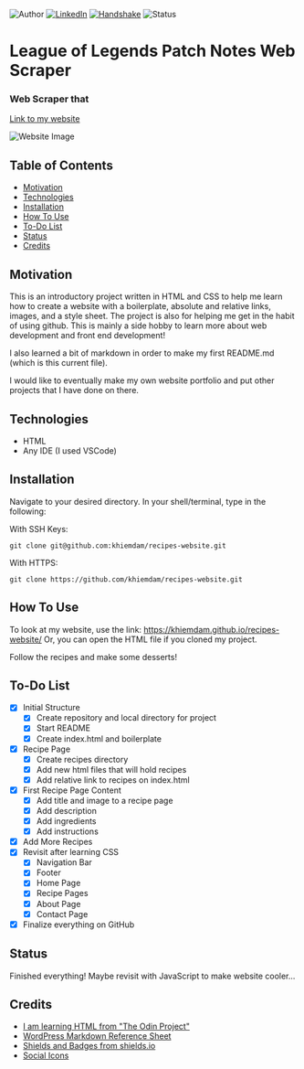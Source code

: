 <!-- Shields from shields.io -->
![Author][author-shield]
[![LinkedIn][linkedin-shield]][linkedin-url] [![Handshake][handshake-shield]][handshake-url] ![Status][status-shield]

# League of Legends Patch Notes Web Scraper

### Web Scraper that

[Link to my website](https://khiemdam.github.io/recipes-website/)

![Website Image](./readme-images/website-homepage.png)

## Table of Contents
* [Motivation](#motivation)
* [Technologies](#technologies)
* [Installation](#installation)
* [How To Use](#how-to-use)
* [To-Do List](#to-do-list)
* [Status](#status)
* [Credits](#credits)

## Motivation

This is an introductory project written in HTML and CSS to help me learn how to create a website with a boilerplate, absolute and relative links, images, and a style sheet. The project is also for helping me get in the habit of using github. This is mainly a side hobby to learn more about web development and front end development!

I also learned a bit of markdown in order to make my first README.md (which is this current file).

I would like to eventually make my own website portfolio and put other projects that I have done on there.

## Technologies
* HTML
* Any IDE (I used VSCode)

## Installation
Navigate to your desired directory. In your shell/terminal, type in the following:

With SSH Keys:
```
git clone git@github.com:khiemdam/recipes-website.git
```
With HTTPS:
```
git clone https://github.com/khiemdam/recipes-website.git
```


## How To Use
To look at my website, use the link: https://khiemdam.github.io/recipes-website/
Or, you can open the HTML file if you cloned my project.

Follow the recipes and make some desserts!

## To-Do List
- [X] Initial Structure
    - [X] Create repository and local directory for project
    - [X] Start README
    - [X] Create index.html and boilerplate
- [X] Recipe Page
    - [X] Create recipes directory
    - [X] Add new html files that will hold recipes
    - [X] Add relative link to recipes on index.html
- [X] First Recipe Page Content
    - [X] Add title and image to a recipe page
    - [X] Add description
    - [X] Add ingredients
    - [X] Add instructions
- [X] Add More Recipes
- [X] Revisit after learning CSS
    - [X] Navigation Bar
    - [X] Footer
    - [X] Home Page
    - [X] Recipe Pages
    - [X] About Page
    - [X] Contact Page
- [X] Finalize everything on GitHub

## Status
Finished everything! Maybe revisit with JavaScript to make website cooler...

## Credits
* [I am learning HTML from "The Odin Project"](https://www.theodinproject.com/)
* [WordPress Markdown Reference Sheet](https://wordpress.com/support/markdown-quick-reference/)
* [Shields and Badges from shields.io](shields.io)
* [Social Icons](https://fontawesome.com/)

<!-- Links & Images -->
[author-shield]: https://img.shields.io/badge/Author-Khiem_Dam-555?style=for-the-badge&color=999
[linkedin-shield]: https://img.shields.io/badge/LinkedIn-555?style=for-the-badge&logo=linkedIn
[linkedin-url]: https://www.linkedin.com/in/khiemd/
[handshake-shield]: https://img.shields.io/badge/Handshake-555?style=for-the-badge&logo=handshake&logoColor=white
[handshake-url]: https://app.joinhandshake.com/stu/users/31441591
[status-shield]: https://img.shields.io/badge/status-WIP-555?style=for-the-badge&color=FFA500
<!-- https://img.shields.io/badge/status-completed-555?style=for-the-badge&labelColor=555&color=03c04a -->